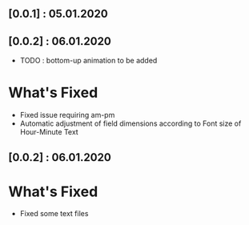 ## [0.0.1] : 05.01.2020



## [0.0.2] : 06.01.2020

* TODO : bottom-up animation to be added

# What's Fixed

*  Fixed issue requiring am-pm
*  Automatic adjustment of field dimensions according to Font size of Hour-Minute Text

## [0.0.2] : 06.01.2020
# What's Fixed

*  Fixed some text files